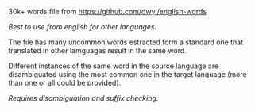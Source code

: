 30k+ words file from https://github.com/dwyl/english-words

*Best to use from english for other languages.*

The file has many uncommon words estracted form a standard one that translated in other lamguages result in the same word.

Different instances of the same word in the source language are disambiguated using the most common one in the target language (more than one or all could be provided).

*Requires disambiguation and suffix checking.*
